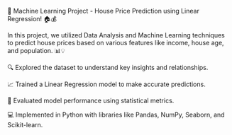 🚀 Machine Learning Project - House Price Prediction using Linear Regression! 🏠💰

In this project, we utilized Data Analysis and Machine Learning techniques to predict house prices based on various features like income, house age, and population. 📊💡

🔍 Explored the dataset to understand key insights and relationships.

📈 Trained a Linear Regression model to make accurate predictions.

🔬 Evaluated model performance using statistical metrics.

💻 Implemented in Python with libraries like Pandas, NumPy, Seaborn, and Scikit-learn.
